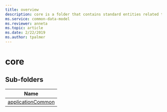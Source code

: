 ```yaml
---
title: overview
description: core is a folder that contains standard entities related to the Common Data Model.
ms.service: common-data-model
ms.reviewer: anneta
ms.topic: article
ms.date: 2/22/2019
ms.author: tpalmer
---
```


# core


## Sub-folders

|Name|
|---|
|[applicationCommon](applicationCommon/overview.md)|



